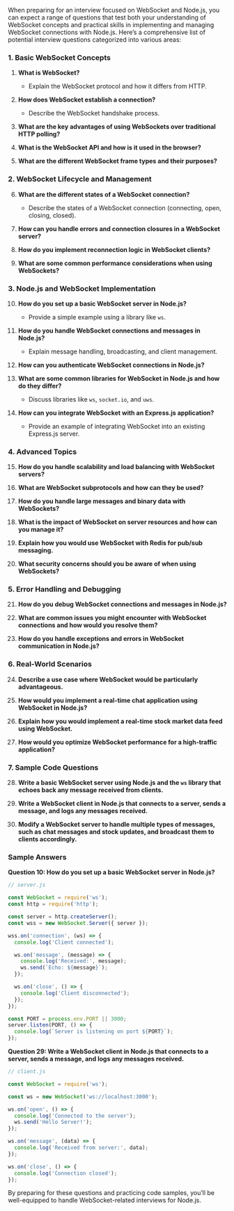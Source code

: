 When preparing for an interview focused on WebSocket and Node.js, you can expect a range of questions that test both your understanding of WebSocket concepts and practical skills in implementing and managing WebSocket connections with Node.js. Here’s a comprehensive list of potential interview questions categorized into various areas:

### **1. Basic WebSocket Concepts**

1. **What is WebSocket?**
   - Explain the WebSocket protocol and how it differs from HTTP.

2. **How does WebSocket establish a connection?**
   - Describe the WebSocket handshake process.

3. **What are the key advantages of using WebSockets over traditional HTTP polling?**

4. **What is the WebSocket API and how is it used in the browser?**

5. **What are the different WebSocket frame types and their purposes?**

### **2. WebSocket Lifecycle and Management**

6. **What are the different states of a WebSocket connection?**
   - Describe the states of a WebSocket connection (connecting, open, closing, closed).

7. **How can you handle errors and connection closures in a WebSocket server?**

8. **How do you implement reconnection logic in WebSocket clients?**

9. **What are some common performance considerations when using WebSockets?**

### **3. Node.js and WebSocket Implementation**

10. **How do you set up a basic WebSocket server in Node.js?**
    - Provide a simple example using a library like `ws`.

11. **How do you handle WebSocket connections and messages in Node.js?**
    - Explain message handling, broadcasting, and client management.

12. **How can you authenticate WebSocket connections in Node.js?**

13. **What are some common libraries for WebSocket in Node.js and how do they differ?**
    - Discuss libraries like `ws`, `socket.io`, and `uws`.

14. **How can you integrate WebSocket with an Express.js application?**
    - Provide an example of integrating WebSocket into an existing Express.js server.

### **4. Advanced Topics**

15. **How do you handle scalability and load balancing with WebSocket servers?**

16. **What are WebSocket subprotocols and how can they be used?**

17. **How do you handle large messages and binary data with WebSockets?**

18. **What is the impact of WebSocket on server resources and how can you manage it?**

19. **Explain how you would use WebSocket with Redis for pub/sub messaging.**

20. **What security concerns should you be aware of when using WebSockets?**

### **5. Error Handling and Debugging**

21. **How do you debug WebSocket connections and messages in Node.js?**

22. **What are common issues you might encounter with WebSocket connections and how would you resolve them?**

23. **How do you handle exceptions and errors in WebSocket communication in Node.js?**

### **6. Real-World Scenarios**

24. **Describe a use case where WebSocket would be particularly advantageous.**

25. **How would you implement a real-time chat application using WebSocket in Node.js?**

26. **Explain how you would implement a real-time stock market data feed using WebSocket.**

27. **How would you optimize WebSocket performance for a high-traffic application?**

### **7. Sample Code Questions**

28. **Write a basic WebSocket server using Node.js and the `ws` library that echoes back any message received from clients.**

29. **Write a WebSocket client in Node.js that connects to a server, sends a message, and logs any messages received.**

30. **Modify a WebSocket server to handle multiple types of messages, such as chat messages and stock updates, and broadcast them to clients accordingly.**

### **Sample Answers**

**Question 10: How do you set up a basic WebSocket server in Node.js?**

```javascript
// server.js

const WebSocket = require('ws');
const http = require('http');

const server = http.createServer();
const wss = new WebSocket.Server({ server });

wss.on('connection', (ws) => {
  console.log('Client connected');

  ws.on('message', (message) => {
    console.log('Received:', message);
    ws.send(`Echo: ${message}`);
  });

  ws.on('close', () => {
    console.log('Client disconnected');
  });
});

const PORT = process.env.PORT || 3000;
server.listen(PORT, () => {
  console.log(`Server is listening on port ${PORT}`);
});
```

**Question 29: Write a WebSocket client in Node.js that connects to a server, sends a message, and logs any messages received.**

```javascript
// client.js

const WebSocket = require('ws');

const ws = new WebSocket('ws://localhost:3000');

ws.on('open', () => {
  console.log('Connected to the server');
  ws.send('Hello Server!');
});

ws.on('message', (data) => {
  console.log('Received from server:', data);
});

ws.on('close', () => {
  console.log('Connection closed');
});
```

By preparing for these questions and practicing code samples, you’ll be well-equipped to handle WebSocket-related interviews for Node.js.